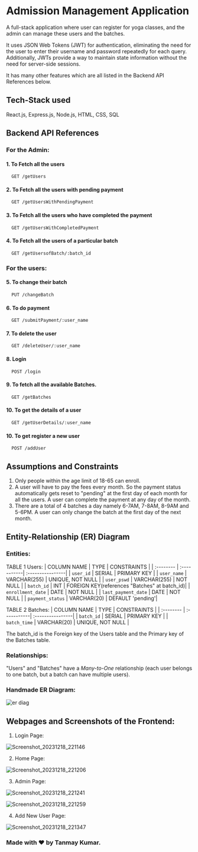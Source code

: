 
# Admission Management Application
A full-stack application where user can register for yoga classes, and the admin can manage these users and the batches. 

It uses JSON Web Tokens (JWT) for authentication, eliminating the need for the user to enter their username and password repeatedly for each query. Additionally, JWTs provide a way to maintain state information without the need for server-side sessions.

It has many other features which are all listed in the Backend API References below.

## Tech-Stack used
React.js, Express.js, Node.js, HTML, CSS, SQL

## Backend API References
### For the Admin:
#### 1. To Fetch all the users

```http
  GET /getUsers
```
#### 2. To Fetch all the users with pending payment

```http
  GET /getUsersWithPendingPayment
```
#### 3. To Fetch all the users who have completed the payment

```http
  GET /getUsersWithCompletedPayment
```
#### 4. To Fetch all the users of a particular batch

```http
  GET /getUsersofBatch/:batch_id
```

### For the users:
#### 5. To change their batch

```http
  PUT /changeBatch
```
#### 6. To do payment

```http
  GET /submitPayment/:user_name
```
#### 7. To delete the user
```http
  GET /deleteUser/:user_name
```
#### 8. Login
```http
  POST /login
```
#### 9. To fetch all the available Batches.
```http
  GET /getBatches
```
#### 10. To get the details of a user
```http
  GET /getUserDetails/:user_name
```
#### 10. To get register a new user
```http
  POST /addUser
```
## Assumptions and Constraints
1. Only people within the age limit of 18-65 can enroll.
2. A user will have to pay the fees every month. So the payment status automatically gets reset to "pending" at the first day of each month for all the users. A user can complete the payment at any day of the month.
3. There are a total of 4 batches a day namely 6-7AM, 7-8AM, 8-9AM and 5-6PM. A user can only change the batch at the first day of the next month.

## Entity-Relationship (ER) Diagram
### Entities:
TABLE 1 Users:
| COLUMN NAME | TYPE | CONSTRAINTS |
| :-------- | :-----------| :----------------|
| `user_id` | SERIAL | PRIMARY KEY |
| `user_name` | VARCHAR(255) | UNIQUE, NOT NULL | 
| `user_pswd` | VARCHAR(255) | NOT NULL |
| `batch_id` | INT | FOREIGN KEY(references "Batches" at batch_id)|
| `enrollment_date` | DATE |  NOT NULL |
| `last_payment_date` | DATE | NOT NULL |
| `payment_status` | VARCHAR(20) | DEFAULT 'pending'|

TABLE 2 Batches:
| COLUMN NAME | TYPE | CONSTRAINTS |
| :-------- | :-----------| :----------------|
| `batch_id` | SERIAL | PRIMARY KEY |
| `batch_time` | VARCHAR(20) | UNIQUE, NOT NULL |


The batch_id is the Foreign key of the Users table and the Primary key of the Batches table.

### Relationships:
"Users" and "Batches" have a *Many-to-One* relationship (each user belongs to one batch, but a batch can have multiple users).

### Handmade ER Diagram:

![er diag](https://github.com/t4nm4y/admissionMgmt/assets/88146479/c691035f-9f56-4353-a4e3-42534e479fe1)


## Webpages and Screenshots of the Frontend:
1. Login Page:
   
![Screenshot_20231218_221146](https://github.com/t4nm4y/admissionMgmt/assets/88146479/04925eed-6e67-4fc7-907d-bf050fa4c3cb)

   
2. Home Page:
   
![Screenshot_20231218_221206](https://github.com/t4nm4y/admissionMgmt/assets/88146479/859835dc-e0f6-4385-bb7e-b85ac5d14c89)


3. Admin Page:
   
![Screenshot_20231218_221241](https://github.com/t4nm4y/admissionMgmt/assets/88146479/4e87f831-e8e0-4cff-8f1a-38b156d5fa19)

![Screenshot_20231218_221259](https://github.com/t4nm4y/admissionMgmt/assets/88146479/15625d33-8589-46bc-8180-9dddfc91db0f)


4. Add New User Page:

![Screenshot_20231218_221347](https://github.com/t4nm4y/admissionMgmt/assets/88146479/2e469c1e-99de-4453-adf9-65f443ee4aef)


### Made with ❤️ by Tanmay Kumar.

